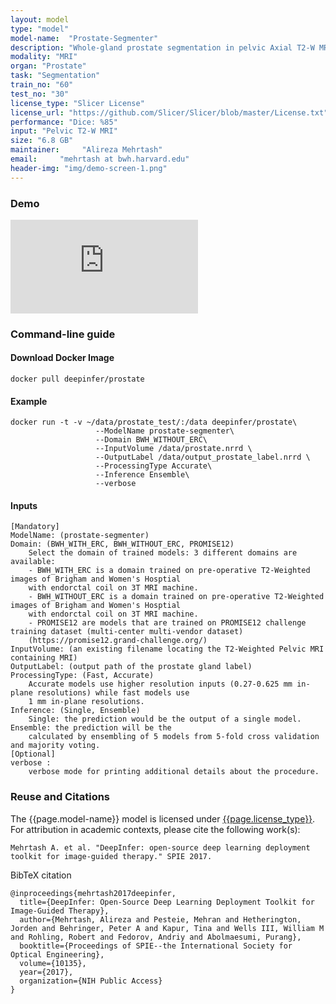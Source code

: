 ```yaml
---
layout: model
type: "model"
model-name:  "Prostate-Segmenter"
description: "Whole-gland prostate segmentation in pelvic Axial T2-W MRI scans."
modality: "MRI"
organ: "Prostate"
task: "Segmentation"
train_no: "60"
test_no: "30"
license_type: "Slicer License"
license_url: "https://github.com/Slicer/Slicer/blob/master/License.txt"
performance: "Dice: %85"
input: "Pelvic T2-W MRI"
size: "6.8 GB"
maintainer:     "Alireza Mehrtash"
email:     "mehrtash at bwh.harvard.edu"
header-img: "img/demo-screen-1.png"
---
```


### Demo
<div class="row">
<div class="col-md-6">
<div class="embed-responsive embed-responsive-16by9">
<iframe src="https://www.youtube.com/embed/BgqUzAwMfvQ?rel=0&amp;showinfo=0" frameborder="0" allow="autoplay; encrypted-media" allowfullscreen></iframe>
</div>
</div>
</div>


### Command-line guide
#### Download Docker Image
```
docker pull deepinfer/prostate
```
#### Example
```
docker run -t -v ~/data/prostate_test/:/data deepinfer/prostate\
                   --ModelName prostate-segmenter\
                   --Domain BWH_WITHOUT_ERC\
                   --InputVolume /data/prostate.nrrd \
                   --OutputLabel /data/output_prostate_label.nrrd \
                   --ProcessingType Accurate\
                   --Inference Ensemble\
                   --verbose
```
#### Inputs
```
[Mandatory]
ModelName: (prostate-segmenter)
Domain: (BWH_WITH_ERC, BWH_WITHOUT_ERC, PROMISE12)
    Select the domain of trained models: 3 different domains are available:
    - BWH_WITH_ERC is a domain trained on pre-operative T2-Weighted images of Brigham and Women's Hosptial
    with endorctal coil on 3T MRI machine.
    - BWH_WITHOUT_ERC is a domain trained on pre-operative T2-Weighted images of Brigham and Women's Hosptial
    with endorctal coil on 3T MRI machine.
    - PROMISE12 are models that are trained on PROMISE12 challenge training dataset (multi-center multi-vendor dataset) 
    (https://promise12.grand-challenge.org/)
InputVolume: (an existing filename locating the T2-Weighted Pelvic MRI containing MRI)
OutputLabel: (output path of the prostate gland label)
ProcessingType: (Fast, Accurate)
    Accurate models use higher resolution inputs (0.27-0.625 mm in-plane resolutions) while fast models use
    1 mm in-plane resolutions.
Inference: (Single, Ensemble)
    Single: the prediction would be the output of a single model. Ensemble: the prediction will be the 
    calculated by ensembling of 5 models from 5-fold cross validation and majority voting.
[Optional]
verbose : 
    verbose mode for printing additional details about the procedure.
```

<!--### Related blog posts

* <a href="/jekyll/2017/06/10/prostate-volume-measurement/">Prostate volumetric measurements in MRI with DeepInfer and 3D Slicer</a-->

### Reuse and Citations
The {{page.model-name}} model is licensed under [{{page.license_type}}]({{page.license_url}}).<br>
For attribution in academic contexts, please cite the following work(s):

```
Mehrtash A. et al. "DeepInfer: open-source deep learning deployment toolkit for image-guided therapy." SPIE 2017.
```
BibTeX citation

```
@inproceedings{mehrtash2017deepinfer,
  title={DeepInfer: Open-Source Deep Learning Deployment Toolkit for Image-Guided Therapy},
  author={Mehrtash, Alireza and Pesteie, Mehran and Hetherington, Jorden and Behringer, Peter A and Kapur, Tina and Wells III, William M and Rohling, Robert and Fedorov, Andriy and Abolmaesumi, Purang},
  booktitle={Proceedings of SPIE--the International Society for Optical Engineering},
  volume={10135},
  year={2017},
  organization={NIH Public Access}
}
```
